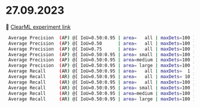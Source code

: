 # 27.09.2023

🧪 [ClearML experiment link](https://app.clear.ml/projects/0bb8895882054125aacb258bb1bd687b/experiments/8e6c3f7566384aeda248299de324e183/output/execution)

```bash
 Average Precision  (AP) @[ IoU=0.50:0.95 | area=   all | maxDets=100 ] = 0.935
 Average Precision  (AP) @[ IoU=0.50      | area=   all | maxDets=100 ] = 1.000
 Average Precision  (AP) @[ IoU=0.75      | area=   all | maxDets=100 ] = 0.969
 Average Precision  (AP) @[ IoU=0.50:0.95 | area= small | maxDets=100 ] = -1.000
 Average Precision  (AP) @[ IoU=0.50:0.95 | area=medium | maxDets=100 ] = -1.000
 Average Precision  (AP) @[ IoU=0.50:0.95 | area= large | maxDets=100 ] = 0.935
 Average Recall     (AR) @[ IoU=0.50:0.95 | area=   all | maxDets=  1 ] = 0.940
 Average Recall     (AR) @[ IoU=0.50:0.95 | area=   all | maxDets= 10 ] = 0.940
 Average Recall     (AR) @[ IoU=0.50:0.95 | area=   all | maxDets=100 ] = 0.940
 Average Recall     (AR) @[ IoU=0.50:0.95 | area= small | maxDets=100 ] = -1.000
 Average Recall     (AR) @[ IoU=0.50:0.95 | area=medium | maxDets=100 ] = -1.000
 Average Recall     (AR) @[ IoU=0.50:0.95 | area= large | maxDets=100 ] = 0.940
```
